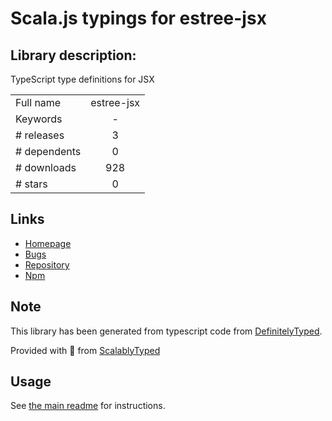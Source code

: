 
# Scala.js typings for estree-jsx


## Library description:
TypeScript type definitions for JSX

|                    |                 |
| ------------------ | :-------------: |
| Full name          | estree-jsx |
| Keywords           | - |
| # releases         | 3 |
| # dependents       | 0 |
| # downloads        | 928 |
| # stars            | 0 |

## Links
- [Homepage](https://github.com/larsrh/estree-jsx#readme)
- [Bugs](https://github.com/larsrh/estree-jsx/issues)
- [Repository](https://github.com/larsrh/estree-jsx)
- [Npm](https://www.npmjs.com/package/estree-jsx)
    


## Note
This library has been generated from typescript code from [DefinitelyTyped](https://definitelytyped.org).

Provided with :purple_heart: from [ScalablyTyped](https://github.com/oyvindberg/ScalablyTyped)

## Usage
See [the main readme](../../readme.md) for instructions.


